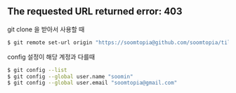 ## The requested URL returned error: 403

git clone 을 받아서 사용할 때

```bash
$ git remote set-url origin "https://soomtopia@github.com/soomtopia/til.git"
```

config 설정이 해당 계정과 다를때 

```bash
$ git config --list
$ git config --global user.name "soomin"
$ git config --global user.email "soomtopia@gmail.com"
```

